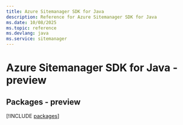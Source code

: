 ```yaml
---
title: Azure Sitemanager SDK for Java
description: Reference for Azure Sitemanager SDK for Java
ms.date: 10/08/2025
ms.topic: reference
ms.devlang: java
ms.service: sitemanager
---
```

# Azure Sitemanager SDK for Java - preview
## Packages - preview
[!INCLUDE [packages](sitemanager-index.md)]